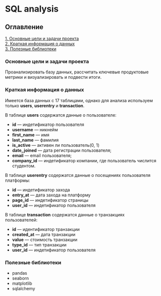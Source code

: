 # SQL analysis

## Оглавление

[1. Основные цели и задачи проекта](https://github.com/dissf/pet-projects/blob/main/data_analytics/sql_analysis/README.md#Основные-цели-и-задачи-проекта)  
[2. Краткая информация о данных](https://github.com/dissf/pet-projects/blob/main/data_analytics/sql_analysis/README.md#Краткая-информация-о-данных)  
[3. Полезные библиотеки](https://github.com/dissf/pet-projects/blob/main/data_analytics/sql_analysis/README.md#Полезные-библиотеки)

### Основные цели и задачи проекта

Проанализировать базу данных, рассчитать ключевые продуктовые метрики и визуализировать и подвести итоги.

### Краткая информация о данных

Имеется база данных с 17 таблицами, однако для анализа используем только **users**, **userentry** и **transaction**.  

В таблице **users** содержатся данные о пользователе:

* **id** — индетификатор пользователя
* **username** — никнейм
* **first_name** — имя
* **last_name** — фамилия
* **is_active** — активен ли пользователь(0, 1)
* **date_joined** — дата регистрации пользователя;
* **email** — email пользователя;
* **company_id** — индетификатор компании, где пользователь числится студентом.

В таблице **userentry** содержатся данные о посещениях пользователя платформы:

* **id** — индетификатор захода
* **entry_at** — дата захода на платформу
* **page_id** — индетификатор страницы
* **user_id** — индетификатор пользователя

В таблице **transaction** содержатся данные о транзакциях пользователей:

* **id** — идентификатор транзакции
* **created_at** — дата транзакции
* **value** — стоимость транзакции
* **type_id** — тип транзакции
* **user_id** — индетификатор пользователя

### Полезные библиотеки

* pandas  
* seaborn 
* matplotlib
* sqlalchemy
